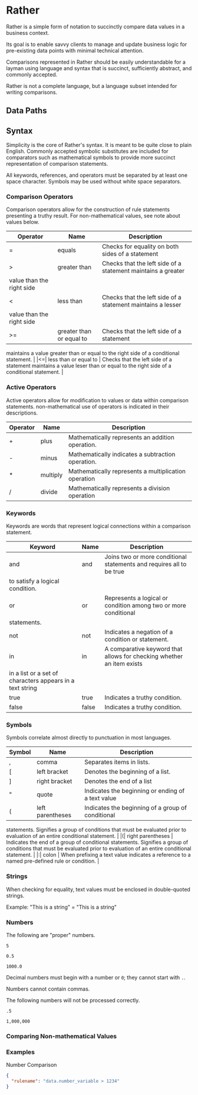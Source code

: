 # Rather

Rather is a simple form of notation to succinctly compare data values in a 
business context. 

Its goal is to enable savvy clients to manage and update business logic for 
pre-existing data points with minimal technical attention.

Comparisons represented in Rather should be easily understandable for a layman
using language and syntax that is succinct, sufficiently abstract, and commonly
accepted.

Rather is not a complete language, but a language subset intended for writing
comparisons.

## Data Paths



## Syntax

Simplicity is the core of Rather's syntax. It is meant to be quite close to 
plain English. Commonly accepted symbolic substitutes are included for 
comparators such as mathematical symbols to provide more succinct
representation of comparison statements.

All keywords, references, and operators must be separated by at least one space
character. Symbols may be used without white space separators.

### Comparison Operators

Comparison operators allow for the construction of rule statements presenting a
truthy result. For non-mathematical values, see note about values below.

|Operator|Name|Description|
|---|---|---|
|=| equals | Checks for equality on both sides of a statement|
|>| greater than | Checks that the left side of a statement maintains a greater
value than the right side |
|<| less than | Checks that the left side of a statement maintains a lesser 
value than the right side |
|>=| greater than or equal to | Checks that the left side of a statement 
maintains a value greater than or equal to the right side of a conditional 
statement. |
|<=| less than or equal to | Checks that the left side of a statement 
maintains a value leser than or equal to the right side of a conditional 
statement. |


### Active Operators

Active operators allow for modification to values or data within comparison
statements. non-mathematical use of operators is indicated in their
descriptions.

|Operator|Name|Description|
|---|---|---|
|+| plus | Mathematically represents an addition operation.|
|-| minus | Mathematically indicates a subtraction operation. |
|*| multiply | Mathematically represents a multiplication operation |
|/| divide | Mathematically represents a division operation |


### Keywords

Keywords are words that represent logical connections within a comparison
statement.

|Keyword|Name|Description|
|---|---|---|
|and| and | Joins two or more conditional statements and requires all to be true
to satisfy a logical condition. |
|or| or | Represents a logical or condition among two or more conditional
statements. |
|not| not | Indicates a negation of a condition or statement. |
|in| in | A comparative keyword that allows for checking whether an item exists 
in a list or a set of characters appears in a text string |
|true| true | Indicates a truthy condition. |
|false| false | Indicates a truthy condition. |



### Symbols

Symbols correlate almost directly to punctuation in most languages. 

|Symbol|Name|Description|
|---|---|---|
|,| comma | Separates items in lists. |
|[| left bracket | Denotes the beginning of a list. |
|]| right bracket | Denotes the end of a list |
|"| quote | Indicates the beginning or ending of a text value |
|(| left parentheses | Indicates the beginning of a group of conditional
statements. Signifies a group of conditions that must be evaluated prior to
evaluation of an entire conditional statement. |
|(| right parentheses | Indicates the end of a group of conditional
statements. Signifies a group of conditions that must be evaluated prior to
evaluation of an entire conditional statement. |
|:| colon | When prefixing a text value indicates a reference to a named 
pre-defined rule or condition. |


### Strings

When checking for equality, text values must be enclosed in double-quoted strings.

Example: "This is a string" = "This is a string"


### Numbers

The following are "proper" numbers.

```
5 

0.5

1000.0
```

Decimal numbers must begin with a number or `0`; they cannot start with `.`.

Numbers cannot contain commas.

The following numbers will not be processed correctly.

```
.5

1,000,000
```


### Comparing Non-mathematical Values


### Examples

Number Comparison
```JSON
{
  "rulename": "data.number_variable > 1234"
}
```

